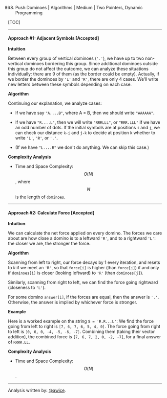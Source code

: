 868. Push Dominoes | Algorithms | Medium | Two Pointers, Dynamic Programming

[TOC]

---
#### Approach #1: Adjacent Symbols [Accepted]

**Intuition**

Between every group of vertical dominoes (`'.'`), we have up to two non-vertical dominoes bordering this group.  Since additional dominoes outside this group do not affect the outcome, we can analyze these situations individually: there are 9 of them (as the border could be empty). Actually, if we border the dominoes by `'L'` and `'R'`, there are only 4 cases.  We'll write new letters between these symbols depending on each case.

**Algorithm**

Continuing our explanation, we analyze cases:

* If we have say `"A....B"`, where A = B, then we should write `"AAAAAA"`.

* If we have `"R....L"`, then we will write `"RRRLLL"`, or `"RRR.LLL"` if we have an odd number of dots.  If the initial symbols are at positions `i` and `j`, we can check our distance `k-i` and `j-k` to decide at position `k` whether to write `'L'`, `'R'`, or `'.'`.

* (If we have `"L....R"` we don't do anything.  We can skip this case.)



**Complexity Analysis**

* Time and Space Complexity:  $$O(N)$$, where $$N$$ is the length of `dominoes`.

---
#### Approach #2: Calculate Force [Accepted]

**Intuition**

We can calculate the net force applied on every domino.  The forces we care about are how close a domino is to a leftward `'R'`, and to a rightward `'L'`: the closer we are, the stronger the force.

**Algorithm**

Scanning from left to right, our force decays by 1 every iteration, and resets to `N` if we meet an `'R'`, so that `force[i]` is higher (than `force[j]`) if and only if `dominoes[i]` is closer (looking leftward) to `'R'` (than `dominoes[j]`).

Similarly, scanning from right to left, we can find the force going rightward (closeness to `'L'`).

For some domino `answer[i]`, if the forces are equal, then the answer is `'.'`.  Otherwise, the answer is implied by whichever force is stronger.

**Example**

Here is a worked example on the string `S = 'R.R...L'`:  We find the force going from left to right is `[7, 6, 7, 6, 5, 4, 0]`.  The force going from right to left is `[0, 0, 0, -4, -5, -6, -7]`.  Combining them (taking their vector addition), the combined force is `[7, 6, 7, 2, 0, -2, -7]`, for a final answer of `RRRR.LL`.



**Complexity Analysis**

* Time and Space Complexity:  $$O(N)$$.

---

Analysis written by: [@awice](https://leetcode.com/awice).
